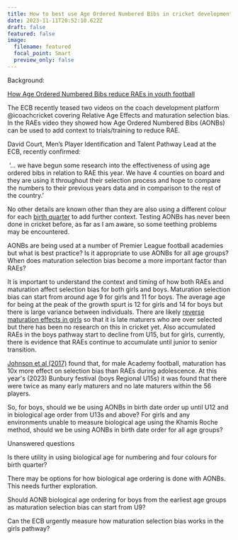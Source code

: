 ```yaml
---
title: How to best use Age Ordered Numbered Bibs in cricket development.
date: 2023-11-11T20:52:10.622Z
draft: false
featured: false
image:
  filename: featured
  focal_point: Smart
  preview_only: false
---
```

Background:

[How Age Ordered Numbered Bibs reduce RAEs in youth football](https://onemoresummer.co.uk/post/age-ordered-shirt-numbering-fixes-relative-age-effect-during-trials/)



The ECB recently teased two videos on the coach development platform @icoachcricket covering Relative Age Effects and maturation selection bias. In the RAEs video they showed how Age Ordered Numbered Bibs (AONBs) can be used to add context to trials/training to reduce RAE.



David Court, Men’s Player Identification and Talent Pathway Lead at the ECB, recently confirmed:



 ‘... we have begun some research into the effectiveness of using age ordered bibs in relation to RAE this year. We have 4 counties on board and they are using it throughout their selection process and hope to compare the numbers to their previous years data and in comparison to the rest of the country.’ 



No other details are known other than they are also using a different colour for each [birth quarter](https://onemoresummer.co.uk/post/what-is-birth-quarter/) to add further context. Testing AONBs has never been done in cricket before, as far as I am aware, so some teething problems may be encountered.



AONBs are being used at a number of Premier League football academies but what is best practice? Is it appropriate to use AONBs for all age groups? When does maturation selection bias become a more important factor than RAEs?



It is important to understand the context and timing of how both RAEs and maturation affect selection bias for both girls and boys. Maturation selection bias can start from around age 9 for girls and 11 for boys. The average age for being at the peak of the growth spurt is 12 for girls and 14 for boys but there is large variance between individuals. There are likely [reverse maturation effects in girls](https://onemoresummer.co.uk/post/the-cumulative-opposing-effects-of-raes-and-maturation-selection-bias-for-both-boys-girls/) so that it is late maturers who are over selected but there has been no research on this in cricket yet. Also accumulated RAEs in the boys pathway start to decline from U15, but for girls, currently, there is evidence that RAEs continue to accumulate until junior to senior transition.



[Johnson et al (2017)](https://www.researchgate.net/publication/313873888_Skeletal_maturation_status_is_a_more_powerful_selection_effect_than_birth_quarter_for_elite_youth_academy_football_players) found that, for male Academy football, maturation has 10x more effect on selection bias than RAEs during adolescence. At this year's (2023) Bunbury festival (boys Regional U15s) it was found that there were twice as many early maturers and no late maturers within the 56 players.



So, for boys, should we be using AONBs in birth date order up until U12 and in biological age order from U13s and above? For girls and any environments unable to measure biological age using the Khamis Roche method, should we be using AONBs in birth date order for all age groups? 



Unanswered questions

Is there utility in using biological age for numbering and four colours for birth quarter?

There may be options for how biological age ordering is done with AONBs. This needs further exploration.

Should AONB biological age ordering for boys from the earliest age groups as maturation selection bias can start from U9?

Can the ECB urgently measure how maturation selection bias works in the girls pathway?